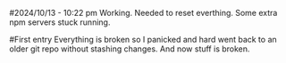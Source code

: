 
#2024/10/13 - 10:22 pm
Working. Needed to reset everthing. Some extra npm servers stuck running. 

#First entry
Everything is broken so I panicked and hard went back to an older git repo without stashing changes. And now stuff is broken. 
